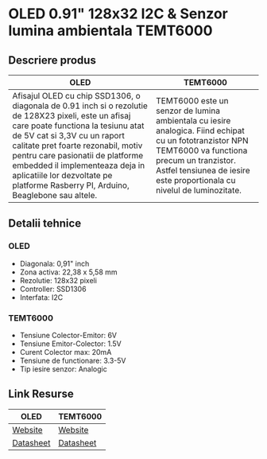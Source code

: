 # OLED 0.91" 128x32 I2C & Senzor lumina ambientala TEMT6000

## Descriere produs
OLED | TEMT6000
--- | ---
Afisajul OLED  cu chip SSD1306, o diagonala de 0.91 inch si o rezolutie de 128X23 pixeli, este un afisaj care poate functiona la tesiunu atat de 5V cat si 3,3V cu un raport calitate pret foarte rezonabil, motiv pentru care pasionatii de platforme embedded il implementeaza deja in aplicatiile lor dezvoltate pe platforme Rasberry PI, Arduino, Beaglebone sau altele. | TEMT6000 este un senzor de lumina ambientala cu iesire analogica. Fiind echipat cu un fototranzistor NPN TEMT6000 va functiona precum un tranzistor. Astfel tensiunea de iesire este proportionala cu nivelul de luminozitate.
## Detalii tehnice

### OLED 
- Diagonala: 0,91" inch
- Zona activa: 22,38 x 5,58 mm
- Rezolutie: 128x32 pixeli
- Controller: SSD1306
- Interfata: I2C

### TEMT6000
- Tensiune Colector-Emitor: 6V
- Tensiune Emitor-Colector: 1.5V
- Curent Colector max: 20mA
- Tensiune de functionare: 3.3-5V
- Tip iesire senzor: Analogic

## Link Resurse
OLED | TEMT6000
--- | ---
[Website](https://www.xab3.ro/produse/oled-091-128x32-i2c-1) | [Website](https://www.xab3.ro/produse/temt6000-senzor-de-lumina)
[Datasheet](Datasheet%20OLED.pdf) | [Datasheet](Datasheet%20TEMT6000.pdf)
